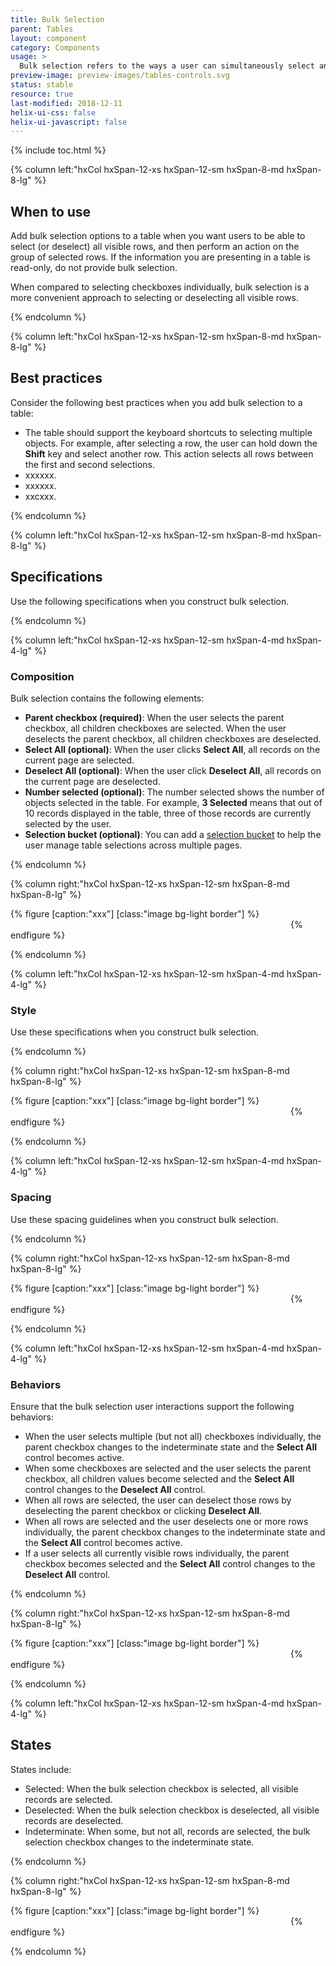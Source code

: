 ```yaml
---
title: Bulk Selection
parent: Tables
layout: component
category: Components
usage: >
  Bulk selection refers to the ways a user can simultaneously select and deselect multiple table rows. After bulk selection, the user can act on the group of selected objects. There are three types of bulk selection: keyboard, parent checkbox, and Select All and Deselect All.
preview-image: preview-images/tables-controls.svg
status: stable
resource: true
last-modified: 2018-12-11
helix-ui-css: false
helix-ui-javascript: false
---
```


{% include toc.html %}

<section class="static-section" markdown="1">

<div class="hxRow"  markdown="1">

{% column left:"hxCol hxSpan-12-xs hxSpan-12-sm hxSpan-8-md hxSpan-8-lg" %}

## When to use

Add bulk selection options to a table when you want users to be able to select (or deselect) all visible rows, and then perform an action on the group of selected rows. If the information you are presenting in a table is read-only, do not provide bulk selection.

When compared to selecting checkboxes individually, bulk selection is a more convenient approach to selecting or deselecting all visible rows.

{% endcolumn %}

</div>

</section>

<section class="static-section" markdown="1">

<div class="hxRow"  markdown="1">

{% column left:"hxCol hxSpan-12-xs hxSpan-12-sm hxSpan-8-md hxSpan-8-lg" %}

## Best practices

Consider the following best practices when you add bulk selection to a table:

- The table should support the keyboard shortcuts to selecting multiple objects. For example, after selecting a row, the user can hold down the **Shift** key and select another row. This action selects all rows between the first and second selections.
- xxxxxx.
- xxxxxx.
- xxcxxx.

{% endcolumn %}

</div>

</section>

<section class="static-section" markdown="1">

<div class="hxRow"  markdown="1">

{% column left:"hxCol hxSpan-12-xs hxSpan-12-sm hxSpan-8-md hxSpan-8-lg" %}

## Specifications

Use the following specifications when you construct bulk selection.

{% endcolumn %}

</div>

</section>

<section class="static-section" markdown="1">

<div class="hxRow"  markdown="1">

{% column left:"hxCol hxSpan-12-xs hxSpan-12-sm hxSpan-4-md hxSpan-4-lg" %}

### Composition

Bulk selection contains the following elements:

- **Parent checkbox (required)**: When the user selects the parent checkbox, all children checkboxes are selected. When the user deselects the parent checkbox, all children checkboxes are deselected.
- **Select All (optional)**: When the user clicks **Select All**, all records on the current page are selected.
- **Deselect All (optional)**: When the user click **Deselect All**, all records on the current page are deselected.
- **Number selected (optional)**: The number selected shows the number of objects selected in the table. For example, **3 Selected** means that out of 10 records displayed in the table, three of those records are currently selected by the user.
- **Selection bucket (optional)**: You can add a [selection bucket]({{site.baseurl}}/components/selection-bucket.html) to help the user manage table selections across multiple pages.

{% endcolumn %}

{% column right:"hxCol hxSpan-12-xs hxSpan-12-sm hxSpan-8-md hxSpan-8-lg" %}

{% figure [caption:"xxx"] [class:"image bg-light border"] %}
<embed src="{{site.url}}/assets/images/components/tables/bulk-selection/placeholder-image.png" width="444"/>
{% endfigure %}

{% endcolumn %}

</div>

</section>

<section class="static-section" markdown="1">

<div class="hxRow"  markdown="1">

{% column left:"hxCol hxSpan-12-xs hxSpan-12-sm hxSpan-4-md hxSpan-4-lg" %}

### Style

Use these specifications when you construct bulk selection.

{% endcolumn %}

{% column right:"hxCol hxSpan-12-xs hxSpan-12-sm hxSpan-8-md hxSpan-8-lg" %}

{% figure [caption:"xxx"] [class:"image bg-light border"] %}
<embed src="{{site.url}}/assets/images/components/tables/bulk-selection/placeholder-image.png" width="444"/>
{% endfigure %}

{% endcolumn %}

</div>

</section>

<section class="static-section" markdown="1">

<div class="hxRow"  markdown="1">

{% column left:"hxCol hxSpan-12-xs hxSpan-12-sm hxSpan-4-md hxSpan-4-lg" %}

### Spacing

Use these spacing guidelines when you construct bulk selection.

{% endcolumn %}

{% column right:"hxCol hxSpan-12-xs hxSpan-12-sm hxSpan-8-md hxSpan-8-lg" %}

{% figure [caption:"xxx"] [class:"image bg-light border"] %}
<embed src="{{site.url}}/assets/images/components/tables/bulk-selection/placeholder-image.png" width="444"/>
{% endfigure %}

{% endcolumn %}

</div>

</section>

<section class="static-section" markdown="1">

<div class="hxRow"  markdown="1">

{% column left:"hxCol hxSpan-12-xs hxSpan-12-sm hxSpan-4-md hxSpan-4-lg" %}

### Behaviors

Ensure that the bulk selection user interactions support the following behaviors:

- When the user selects multiple (but not all) checkboxes individually, the parent checkbox changes to the indeterminate state and the **Select All** control becomes active.
- When some checkboxes are selected and the user selects the parent checkbox, all children values become selected and the **Select All** control changes to the **Deselect All** control.
- When all rows are selected, the user can deselect those rows by deselecting the parent checkbox or clicking **Deselect All**.
- When all rows are selected and the user deselects one or more rows individually, the parent checkbox changes to the indeterminate state and the **Select All** control becomes active.
- If a user selects all currently visible rows individually, the parent checkbox becomes selected and the **Select All** control changes to the **Deselect All** control.

{% endcolumn %}

{% column right:"hxCol hxSpan-12-xs hxSpan-12-sm hxSpan-8-md hxSpan-8-lg" %}

{% figure [caption:"xxx"] [class:"image bg-light border"] %}
<embed src="{{site.url}}/assets/images/components/tables/bulk-selection/placeholder-image.png" width="444"/>
{% endfigure %}

{% endcolumn %}

</div>

</section>

<section class="static-section" markdown="1">

<div class="hxRow"  markdown="1">

{% column left:"hxCol hxSpan-12-xs hxSpan-12-sm hxSpan-4-md hxSpan-4-lg" %}

## States

States include:

- Selected: When the bulk selection checkbox is selected, all visible records are selected.
- Deselected: When the bulk selection checkbox is deselected, all visible records are deselected.
- Indeterminate: When some, but not all, records are selected, the bulk selection checkbox changes to the indeterminate state.

{% endcolumn %}

{% column right:"hxCol hxSpan-12-xs hxSpan-12-sm hxSpan-8-md hxSpan-8-lg" %}

{% figure [caption:"xxx"] [class:"image bg-light border"] %}
<embed src="{{site.url}}/assets/images/components/tables/bulk-selection/placeholder-image.png" width="444"/>
{% endfigure %}

{% endcolumn %}

</div>

</section>
